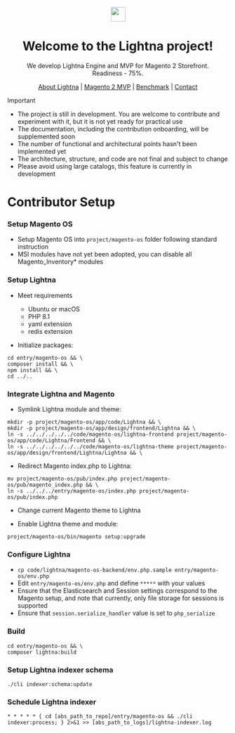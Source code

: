 <p align="center">
<a href="https://lightna.com">
<img src="https://lightna.com/asset/Lightna-Front/image/lightna-logo.svg" height="33 alt="Lightna Logo"/>
</a>
</p>

<h1 align="center">Welcome to the Lightna project!</h1>

<p align="center">
We develop Lightna Engine and MVP for Magento 2 Storefront.<br>
Readiness - 75%.
</p>

<p align="center">
<a href="https://lightna.com">About Lightna</a>
 | <a href="https://lightna.com/magento.html">Magento 2 MVP</a>
 | <a href="https://lightna.com/benchmark.html">Benchmark</a>
 | <a href="https://lightna.com/contact.html">Contact</a>
</p>

> [!IMPORTANT]
> * The project is still in development. You are welcome to contribute and experiment with it, but it is not yet ready for practical use
> * The documentation, including the contribution onboarding, will be supplemented soon
> * The number of functional and architectural points hasn't been implemented yet
> * The architecture, structure, and code are not final and subject to change
> * Please avoid using large catalogs, this feature is currently in development

# Contributor Setup

### Setup Magento OS
* Setup Magento OS into `project/magento-os` folder following standard instruction
* MSI modules have not yet been adopted, you can disable all Magento_Inventory* modules


### Setup Lightna
* Meet requirements
  * Ubuntu or macOS 
  * PHP 8.1
  * yaml extension
  * redis extension


* Initialize packages:
```
cd entry/magento-os && \
composer install && \
npm install && \
cd ../..
```


### Integrate Lightna and Magento
* Symlink Lightna module and theme:
```
mkdir -p project/magento-os/app/code/Lightna && \
mkdir -p project/magento-os/app/design/frontend/Lightna && \
ln -s ../../../../../code/magento-os/lightna-frontend project/magento-os/app/code/Lightna/Frontend && \
ln -s ../../../../../../code/magento-os/lightna-theme project/magento-os/app/design/frontend/Lightna/Lightna && \
```

* Redirect Magento index.php to Lightna:
```
mv project/magento-os/pub/index.php project/magento-os/pub/magento_index.php && \
ln -s ../../../entry/magento-os/index.php project/magento-os/pub/index.php
```

* Change current Magento theme to Lightna


* Enable Lightna theme and module:
```
project/magento-os/bin/magento setup:upgrade
```

### Configure Lightna
* `cp code/lightna/magento-os-backend/env.php.sample entry/magento-os/env.php`
* Edit `entry/magento-os/env.php` and define `*****` with your values
* Ensure that the Elasticsearch and Session settings correspond to the Magento setup, and note that currently, only file storage for sessions is supported
* Ensure that `session.serialize_handler` value is set to `php_serialize`


### Build
```
cd entry/magento-os && \
composer lightna:build
```


### Setup Lightna indexer schema
```
./cli indexer:schema:update
```


### Schedule Lightna indexer
```
* * * * * { cd [abs_path_to_repo]/entry/magento-os && ./cli indexer:process; } 2>&1 >> [abs_path_to_logs]/lightna-indexer.log
```

